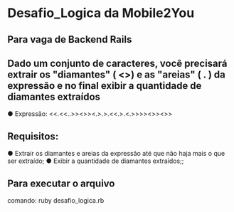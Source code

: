 # Desafio_Logica da Mobile2You

## Para vaga de Backend Rails

## Dado um conjunto de caracteres, você precisará extrair os "diamantes" ( <>) e as "areias" ( . ) da expressão e no final exibir a quantidade de diamantes extraídos

● Expressão: <<.<<..>><>><.>.>.<<.>.<.>>>><>><>>

## Requisitos:
● Extrair os diamantes e areias da expressão até que não haja mais o que ser extraído;
● Exibir a quantidade de diamantes extraídos;;

## Para executar o arquivo

comando: ruby desafio_logica.rb
